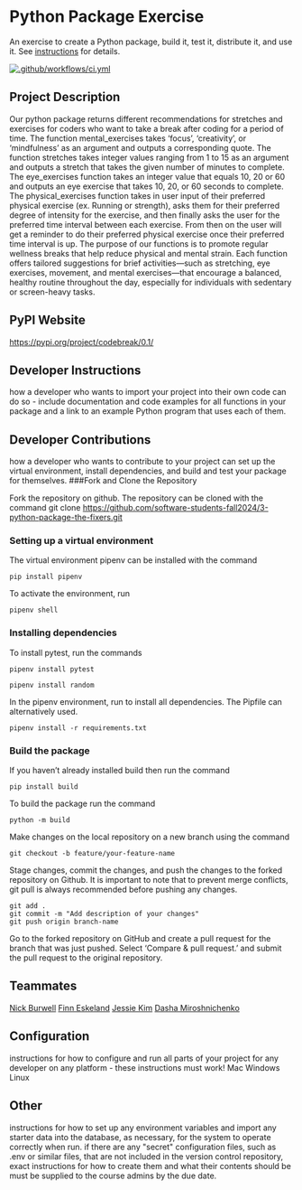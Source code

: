 # Python Package Exercise

An exercise to create a Python package, build it, test it, distribute it, and use it. See [instructions](./instructions.md) for details.

[![.github/workflows/ci.yml](https://github.com/software-students-fall2024/3-python-package-the-fixers/actions/workflows/ci.yml/badge.svg)](https://github.com/software-students-fall2024/3-python-package-the-fixers/actions/workflows/ci.yml)

## Project Description

Our python package returns different recommendations for stretches and exercises for coders who want to take a break after coding for a period of time. The function mental_exercises takes ‘focus’, ‘creativity’, or ‘mindfulness’ as an argument and outputs a corresponding quote. The function stretches takes integer values ranging from 1 to 15 as an argument and outputs a stretch that takes the given number of minutes to complete. The eye_exercises function takes an integer value that equals 10, 20 or 60 and outputs an eye exercise that takes 10, 20, or 60 seconds to complete. The physical_exercises function takes in user input of their preferred physical exercise (ex. Running or strength), asks them for their preferred degree of intensity for the exercise, and then finally asks the user for the preferred time interval between each exercise. From then on the user will get a reminder to do their preferred physical exercise once their preferred time interval is up.  The purpose of our functions is to promote regular wellness breaks that help reduce physical and mental strain. Each function offers tailored suggestions for brief activities—such as stretching, eye exercises, movement, and mental exercises—that encourage a balanced, healthy routine throughout the day, especially for individuals with sedentary or screen-heavy tasks.

## PyPI Website 
https://pypi.org/project/codebreak/0.1/

## Developer Instructions 
how a developer who wants to import your project into their own code can do so - include documentation and code examples for all functions in your package and a link to an example Python program that uses each of them.

## Developer Contributions
how a developer who wants to contribute to your project can set up the virtual environment, install dependencies, and build and test your package for themselves.
###Fork and Clone the Repository

Fork the repository on github. The repository can be cloned with the command 
git clone https://github.com/software-students-fall2024/3-python-package-the-fixers.git

### Setting up a virtual environment 
The virtual environment pipenv can be installed with the command
``` 
pip install pipenv
``` 

To activate the environment, run
``` 
pipenv shell
``` 

### Installing dependencies

To install pytest, run the commands
``` 
pipenv install pytest
``` 
``` 
pipenv install random
``` 

In the pipenv environment, run to install all dependencies. The Pipfile can alternatively used.
``` 
pipenv install -r requirements.txt
``` 

### Build the package 
If you haven’t already installed build then run the command
``` 
pip install build 
``` 
To build the package run the command 
``` 
python -m build
``` 
Make changes on the local repository on a new branch using the command
``` 
git checkout -b feature/your-feature-name
``` 
Stage changes, commit the changes, and push the changes to the forked repository on Github. It is important to note that to prevent merge conflicts, git pull is always recommended before pushing any changes. 
``` 
git add .
git commit -m "Add description of your changes"
git push origin branch-name
``` 
Go to the forked repository on GitHub and create a pull request for the branch that was just pushed. Select ‘Compare & pull request.’ and submit the pull request to the original repository. 

## Teammates 
[Nick Burwell](https://github.com/nickburwell)
[Finn Eskeland](https://github.com/finn1003)
[Jessie Kim](https://github.com/jessiekim0)
[Dasha Miroshnichenko](https://github.com/dm5198)

## Configuration 
instructions for how to configure and run all parts of your project for any developer on any platform - these instructions must work!
Mac
Windows
Linux 

## Other
instructions for how to set up any environment variables and import any starter data into the database, as necessary, for the system to operate correctly when run.
if there are any "secret" configuration files, such as .env or similar files, that are not included in the version control repository, exact instructions for how to create them and what their contents should be must be supplied to the course admins by the due date.
